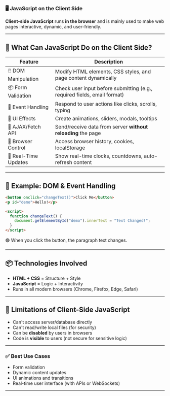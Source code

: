 ### 🖥️ **JavaScript on the Client Side**

**Client-side JavaScript** runs **in the browser** and is mainly used to make web pages interactive, dynamic, and user-friendly.

---

## 🚀 **What Can JavaScript Do on the Client Side?**

| Feature              | Description                                                              |
| -------------------- | ------------------------------------------------------------------------ |
| 🖱️ DOM Manipulation | Modify HTML elements, CSS styles, and page content dynamically           |
| 📦 Form Validation   | Check user input before submitting (e.g., required fields, email format) |
| 🧠 Event Handling    | Respond to user actions like clicks, scrolls, typing                     |
| 🎨 UI Effects        | Create animations, sliders, modals, tooltips                             |
| 🔄 AJAX/Fetch API    | Send/receive data from server **without reloading** the page             |
| 📍 Browser Control   | Access browser history, cookies, localStorage                            |
| 📅 Real-Time Updates | Show real-time clocks, countdowns, auto-refresh content                  |

---

## 🔁 Example: DOM & Event Handling

```html
<button onclick="changeText()">Click Me</button>
<p id="demo">Hello!</p>

<script>
  function changeText() {
    document.getElementById("demo").innerText = "Text Changed!";
  }
</script>
```

🟢 When you click the button, the paragraph text changes.

---

## 📦 Technologies Involved

* **HTML + CSS** = Structure + Style
* **JavaScript** = Logic + Interactivity
* Runs in all modern browsers (Chrome, Firefox, Edge, Safari)

---

## 🔐 Limitations of Client-Side JavaScript

* Can't access server/database directly
* Can't read/write local files (for security)
* Can be **disabled** by users in browsers
* Code is **visible** to users (not secure for sensitive logic)

---

### ✅ Best Use Cases

* Form validation
* Dynamic content updates
* UI animations and transitions
* Real-time user interface (with APIs or WebSockets)

---

